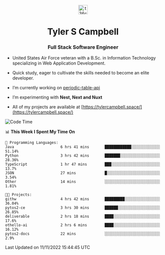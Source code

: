 <p align="center">
<a href="https://www.linkedin.com/in/t36campbell" target="blank"><img align="center" src="https://ik.imagekit.io/t36campbell/Portfolio/linkedin.png.original_m8bbGgPh6.png" alt="t36campbell" height="30" width="30" /></a>
</p>
<h1 align="center">Tyler S Campbell</h1>
<h3 align="center">Full Stack Software Engineer</h3>

* United States Air Force veteran with a B.Sc. in Information Technology specializing in Web Application Development. 

* Quick study, eager to cultivate the skills needed to become an elite developer.

* I’m currently working on [periodic-table-api](https://github.com/t36campbell/periodic-table-api)

* I’m experimenting with **Nest, Next and Nuxt**

* All of my projects are available at [https://tylercampbell.space/](https://tylercampbell.space/)

<!--START_SECTION:waka-->
![Code Time](http://img.shields.io/badge/Code%20Time-1%2C982%20hrs%2031%20mins-blue)

📊 **This Week I Spent My Time On** 

```text
💬 Programming Languages: 
Java                     6 hrs 41 mins       ████████████░░░░░░░░░░░░░   51.14% 
Python                   3 hrs 42 mins       ███████░░░░░░░░░░░░░░░░░░   28.36% 
TypeScript               1 hr 47 mins        ███░░░░░░░░░░░░░░░░░░░░░░   13.7% 
JSON                     27 mins             █░░░░░░░░░░░░░░░░░░░░░░░░   3.54% 
Other                    14 mins             ░░░░░░░░░░░░░░░░░░░░░░░░░   1.81%

🐱‍💻 Projects: 
githw                    4 hrs 42 mins       █████████░░░░░░░░░░░░░░░░   36.04% 
pytos2-ce                3 hrs 30 mins       ██████░░░░░░░░░░░░░░░░░░░   26.85% 
deliverable              2 hrs 18 mins       ████░░░░░░░░░░░░░░░░░░░░░   17.6% 
othello-ai               2 hrs 6 mins        ████░░░░░░░░░░░░░░░░░░░░░   16.12% 
pytos2-docs              22 mins             ░░░░░░░░░░░░░░░░░░░░░░░░░   2.9%

```


 Last Updated on 11/11/2022 15:44:45 UTC
<!--END_SECTION:waka-->
